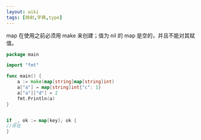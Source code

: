 ```yaml
---
layout: wiki
tags: [映射,字典,type]
---
```


map 在使用之前必须用 make 来创建；值为 nil 的 map 是空的，并且不能对其赋值。


```go
package main

import "fmt"

func main() {
    a := make(map[string]map[string]int)
    a["a"] = map[string]int{"c": 1}
    a["a"]["d"] = 2
    fmt.Println(a)
}


if _, ok := map[key]; ok {
//存在
}
```